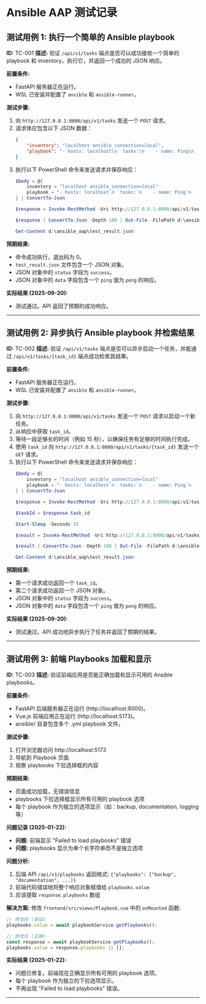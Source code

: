 # Ansible AAP 测试记录

## 测试用例 1: 执行一个简单的 Ansible playbook

**ID:** TC-001
**描述:** 验证 `/api/v1/tasks` 端点是否可以成功接收一个简单的 playbook 和 inventory，执行它，并返回一个成功的 JSON 响应。

**前置条件:**
- FastAPI 服务器正在运行。
- WSL 已安装并配置了 `ansible` 和 `ansible-runner`。

**测试步骤:**
1.  向 `http://127.0.0.1:8000/api/v1/tasks` 发送一个 `POST` 请求。
2.  请求体应包含以下 JSON 数据：
    ```json
    {
        "inventory": "localhost ansible_connection=local",
        "playbook": "- hosts: localhost\n  tasks:\n    - name: Ping\n      ansible.builtin.ping:"
    }
    ```
3.  执行以下 PowerShell 命令来发送请求并保存响应：
    ```powershell
    $body = @{
        inventory = "localhost ansible_connection=local"
        playbook = "- hosts: localhost`n  tasks:`n    - name: Ping`n      ansible.builtin.ping:"
    } | ConvertTo-Json

    $response = Invoke-RestMethod -Uri http://127.0.0.1:8000/api/v1/tasks -Method Post -Body $body -ContentType "application/json" -Verbose

    $response | ConvertTo-Json -Depth 100 | Out-File -FilePath d:\ansible_aap\test_result.json

    Get-Content d:\ansible_aap\test_result.json
    ```

**预期结果:**
- 命令成功执行，退出码为 0。
- `test_result.json` 文件包含一个 JSON 对象。
- JSON 对象中的 `status` 字段为 `success`。
- JSON 对象中的 `data` 字段包含一个 `ping` 值为 `pong` 的响应。

**实际结果 (2025-09-20):**
- 测试通过。API 返回了预期的成功响应。

--- 

## 测试用例 2: 异步执行 Ansible playbook 并检索结果

**ID:** TC-002
**描述:** 验证 `/api/v1/tasks` 端点是否可以异步启动一个任务，并能通过 `/api/v1/tasks/{task_id}` 端点成功检索其结果。

**前置条件:**
- FastAPI 服务器正在运行。
- WSL 已安装并配置了 `ansible` 和 `ansible-runner`。

**测试步骤:**
1.  向 `http://127.0.0.1:8000/api/v1/tasks` 发送一个 `POST` 请求以启动一个新任务。
2.  从响应中获取 `task_id`。
3.  等待一段足够长的时间（例如 15 秒），以确保任务有足够的时间执行完成。
4.  使用 `task_id` 向 `http://127.0.0.1:8000/api/v1/tasks/{task_id}` 发送一个 `GET` 请求。
5.  执行以下 PowerShell 命令来发送请求并保存响应：
    ```powershell
    $body = @{
        inventory = "localhost ansible_connection=local"
        playbook = "- hosts: localhost`n  tasks:`n    - name: Ping`n      ansible.builtin.ping:"
    } | ConvertTo-Json

    $response = Invoke-RestMethod -Uri http://127.0.0.1:8000/api/v1/tasks -Method Post -Body $body -ContentType "application/json"

    $taskId = $response.task_id

    Start-Sleep -Seconds 15

    $result = Invoke-RestMethod -Uri http://127.0.0.1:8000/api/v1/tasks/$taskId

    $result | ConvertTo-Json -Depth 100 | Out-File -FilePath d:\ansible_aap\test_result.json

    Get-Content d:\ansible_aap\test_result.json
    ```

**预期结果:**
- 第一个请求成功返回一个 `task_id`。
- 第二个请求成功返回一个 JSON 对象。
- JSON 对象中的 `status` 字段为 `success`。
- JSON 对象中的 `data` 字段包含一个 `ping` 值为 `pong` 的响应。

**实际结果 (2025-09-20):**
- 测试通过。API 成功地异步执行了任务并返回了预期的结果。

---

## 测试用例 3: 前端 Playbooks 加载和显示

**ID:** TC-003
**描述:** 验证前端应用是否能正确加载和显示可用的 Ansible playbooks。

**前置条件:**
- FastAPI 后端服务器正在运行 (http://localhost:8000)。
- Vue.js 前端应用正在运行 (http://localhost:5173)。
- ansible/ 目录包含多个 .yml playbook 文件。

**测试步骤:**
1. 打开浏览器访问 http://localhost:5173
2. 导航到 Playbook 页面
3. 观察 playbooks 下拉选择框的内容

**预期结果:**
- 页面成功加载，无错误信息
- playbooks 下拉选择框显示所有可用的 playbook 选项
- 每个 playbook 作为独立的选项显示（如：backup, documentation, logging 等）

**问题记录 (2025-01-22):**
- **问题:** 前端显示 "Failed to load playbooks" 错误
- **问题:** playbooks 显示为单个长字符串而不是独立选项

**问题分析:**
1. 后端 API `/api/v1/playbooks` 返回格式: `{"playbooks": ["backup", "documentation", ...]}`
2. 前端代码错误地将整个响应对象赋值给 `playbooks.value`
3. 应该提取 `response.playbooks` 数组

**解决方案:**
修改 `frontend/src/views/Playbook.vue` 中的 `onMounted` 函数:
```javascript
// 修改前 (错误)
playbooks.value = await playbookService.getPlaybooks();

// 修改后 (正确)
const response = await playbookService.getPlaybooks();
playbooks.value = response.playbooks || [];
```

**实际结果 (2025-01-22):**
- 问题已修复。前端现在正确显示所有可用的 playbook 选项。
- 每个 playbook 作为独立的下拉选项显示。
- 不再出现 "Failed to load playbooks" 错误。

---